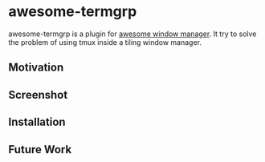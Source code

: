 
# awesome-termgrp

awesome-termgrp is a plugin for [awesome window manager][].
It try to solve the problem of using tmux inside a tiling
window manager.

## Motivation

## Screenshot

## Installation

## Future Work


[awesome window manager]: https://awesomewm.org/
